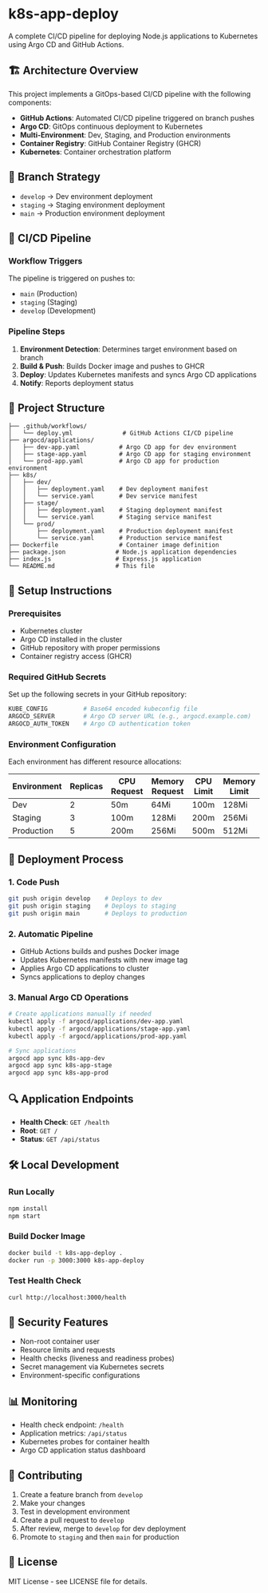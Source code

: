 # k8s-app-deploy

A complete CI/CD pipeline for deploying Node.js applications to Kubernetes using Argo CD and GitHub Actions.

## 🏗️ Architecture Overview

This project implements a GitOps-based CI/CD pipeline with the following components:

- **GitHub Actions**: Automated CI/CD pipeline triggered on branch pushes
- **Argo CD**: GitOps continuous deployment to Kubernetes
- **Multi-Environment**: Dev, Staging, and Production environments
- **Container Registry**: GitHub Container Registry (GHCR)
- **Kubernetes**: Container orchestration platform

## 🌿 Branch Strategy

- `develop` → Dev environment deployment
- `staging` → Staging environment deployment  
- `main` → Production environment deployment

## 🚀 CI/CD Pipeline

### Workflow Triggers

The pipeline is triggered on pushes to:
- `main` (Production)
- `staging` (Staging)
- `develop` (Development)

### Pipeline Steps

1. **Environment Detection**: Determines target environment based on branch
2. **Build & Push**: Builds Docker image and pushes to GHCR
3. **Deploy**: Updates Kubernetes manifests and syncs Argo CD applications
4. **Notify**: Reports deployment status

## 📁 Project Structure

```
├── .github/workflows/
│   └── deploy.yml              # GitHub Actions CI/CD pipeline
├── argocd/applications/
│   ├── dev-app.yaml           # Argo CD app for dev environment
│   ├── stage-app.yaml         # Argo CD app for staging environment
│   └── prod-app.yaml          # Argo CD app for production environment
├── k8s/
│   ├── dev/
│   │   ├── deployment.yaml    # Dev deployment manifest
│   │   └── service.yaml       # Dev service manifest
│   ├── stage/
│   │   ├── deployment.yaml    # Staging deployment manifest
│   │   └── service.yaml       # Staging service manifest
│   └── prod/
│       ├── deployment.yaml    # Production deployment manifest
│       └── service.yaml       # Production service manifest
├── Dockerfile                 # Container image definition
├── package.json              # Node.js application dependencies
├── index.js                  # Express.js application
└── README.md                 # This file
```

## 🔧 Setup Instructions

### Prerequisites

- Kubernetes cluster
- Argo CD installed in the cluster
- GitHub repository with proper permissions
- Container registry access (GHCR)

### Required GitHub Secrets

Set up the following secrets in your GitHub repository:

```bash
KUBE_CONFIG          # Base64 encoded kubeconfig file
ARGOCD_SERVER        # Argo CD server URL (e.g., argocd.example.com)
ARGOCD_AUTH_TOKEN    # Argo CD authentication token
```

### Environment Configuration

Each environment has different resource allocations:

| Environment | Replicas | CPU Request | Memory Request | CPU Limit | Memory Limit |
|-------------|----------|-------------|----------------|-----------|-------------|
| Dev         | 2        | 50m         | 64Mi           | 100m      | 128Mi       |
| Staging     | 3        | 100m        | 128Mi          | 200m      | 256Mi       |
| Production  | 5        | 200m        | 256Mi          | 500m      | 512Mi       |

## 🚢 Deployment Process

### 1. Code Push
```bash
git push origin develop    # Deploys to dev
git push origin staging    # Deploys to staging
git push origin main       # Deploys to production
```

### 2. Automatic Pipeline
- GitHub Actions builds and pushes Docker image
- Updates Kubernetes manifests with new image tag
- Applies Argo CD applications to cluster
- Syncs applications to deploy changes

### 3. Manual Argo CD Operations
```bash
# Create applications manually if needed
kubectl apply -f argocd/applications/dev-app.yaml
kubectl apply -f argocd/applications/stage-app.yaml
kubectl apply -f argocd/applications/prod-app.yaml

# Sync applications
argocd app sync k8s-app-dev
argocd app sync k8s-app-stage
argocd app sync k8s-app-prod
```

## 🔍 Application Endpoints

- **Health Check**: `GET /health`
- **Root**: `GET /`
- **Status**: `GET /api/status`

## 🛠️ Local Development

### Run Locally
```bash
npm install
npm start
```

### Build Docker Image
```bash
docker build -t k8s-app-deploy .
docker run -p 3000:3000 k8s-app-deploy
```

### Test Health Check
```bash
curl http://localhost:3000/health
```

## 🔐 Security Features

- Non-root container user
- Resource limits and requests
- Health checks (liveness and readiness probes)
- Secret management via Kubernetes secrets
- Environment-specific configurations

## 📊 Monitoring

- Health check endpoint: `/health`
- Application metrics: `/api/status`
- Kubernetes probes for container health
- Argo CD application status dashboard

## 🤝 Contributing

1. Create a feature branch from `develop`
2. Make your changes
3. Test in development environment
4. Create a pull request to `develop`
5. After review, merge to `develop` for dev deployment
6. Promote to `staging` and then `main` for production

## 📝 License

MIT License - see LICENSE file for details.
